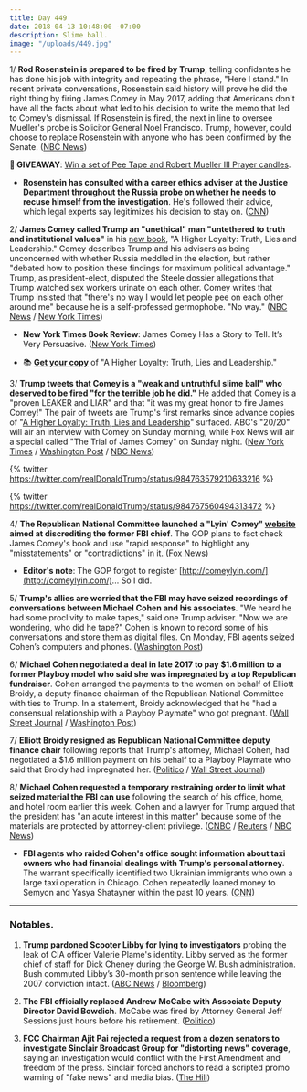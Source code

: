 ```yaml
---
title: Day 449
date: 2018-04-13 10:48:00 -07:00
description: Slime ball.
image: "/uploads/449.jpg"
---
```


1/ **Rod Rosenstein is prepared to be fired by Trump**, telling confidantes he has done his job with integrity and repeating the phrase, "Here I stand." In recent private conversations, Rosenstein said history will prove he did the right thing by firing James Comey in May 2017, adding that Americans don't have all the facts about what led to his decision to write the memo that led to Comey's dismissal. If Rosenstein is fired, the next in line to oversee Mueller's probe is Solicitor General Noel Francisco. Trump, however, could choose to replace Rosenstein with anyone who has been confirmed by the Senate. ([NBC News](https://www.nbcnews.com/politics/justice-department/deputy-ag-rod-rosenstein-tells-confidantes-he-prepared-be-fired-n865596))

**🎁 GIVEAWAY**: [Win a set of Pee Tape and Robert Mueller III Prayer candles](https://whatthefuckjusthappenedtoday.com/pee-tape/).

* **Rosenstein has consulted with a career ethics adviser at the Justice Department throughout the Russia probe on whether he needs to recuse himself from the investigation**. He's followed their advice, which legal experts say legitimizes his decision to stay on. ([CNN](https://www.cnn.com/2018/04/13/politics/rod-rosenstein-ethics-recusal/index.html))

2/ **James Comey called Trump an "unethical" man "untethered to truth and institutional values"** in his [new book](https://amzn.to/2HwPV91), "A Higher Loyalty: Truth, Lies and Leadership." Comey describes Trump and his advisers as being unconcerned with whether Russia meddled in the election, but rather "debated how to position these findings for maximum political advantage." Trump, as president-elect, disputed the Steele dossier allegations that Trump watched sex workers urinate on each other. Comey writes that Trump insisted that "there's no way I would let people pee on each other around me" because he is a self-professed germophobe. "No way." ([NBC News](https://www.nbcnews.com/politics/justice-department/comey-new-book-paints-trump-liar-divorced-reality-n865651) / [New York Times](https://www.nytimes.com/2018/04/12/us/politics/trump-comey-book.html))

* **New York Times Book Review**: James Comey Has a Story to Tell. It’s Very Persuasive. ([New York Times](https://www.nytimes.com/2018/04/12/books/review/james-comey-a-higher-loyalty.html))

* 📚 **[Get your copy](https://amzn.to/2JKcgkc)** of "A Higher Loyalty: Truth, Lies and Leadership."

3/ **Trump tweets that Comey is a "weak and untruthful slime ball" who deserved to be fired "for the terrible job he did."** He added that Comey is a "proven LEAKER and LIAR" and that "it was my great honor to fire James Comey!" The pair of tweets are Trump's first remarks since advance copies of "[A Higher Loyalty: Truth, Lies and Leadership](https://amzn.to/2GWXdG2)" surfaced. ABC's "20/20" will air an interview with Comey on Sunday morning, while Fox News will air a special called "The Trial of James Comey" on Sunday night. ([New York Times](https://www.nytimes.com/2018/04/13/us/politics/trump-calls-comey-untruthful-slimeball-as-book-details-released.html) / [Washington Post](https://www.washingtonpost.com/politics/untruthful-slimeball-trump-blasts-comey-as-details-emerge-from-scathing-book/2018/04/13/489ae64a-3eff-11e8-8d53-eba0ed2371cc_story.html) / [NBC News](https://www.nbcnews.com/politics/white-house/trump-blasts-comey-untruthful-slime-ball-after-book-revelations-n865701))

{% twitter https://twitter.com/realDonaldTrump/status/984763579210633216 %}

{% twitter https://twitter.com/realDonaldTrump/status/984767560494313472 %}

4/ **The Republican National Committee launched a "Lyin' Comey" [website](https://lyincomey.com/) aimed at discrediting the former FBI chief**. The GOP plans to fact check James Comey's book and use "rapid response" to highlight any "misstatements" or "contradictions" in it. ([Fox News](http://www.foxnews.com/politics/2018/04/12/gop-launches-aggressive-lyin-comey-website-ahead-release-former-fbi-chiefs-book.html))

* **Editor's note**: The GOP forgot to register [http://comeylyin.com/](http://comeylyin.com/)... So I did. 

5/ **Trump's allies are worried that the FBI may have seized recordings of conversations between Michael Cohen and his associates**. "We heard he had some proclivity to make tapes," said one Trump adviser. "Now we are wondering, who did he tape?" Cohen is known to record some of his conversations and store them as digital files. On Monday, FBI agents seized Cohen’s computers and phones. ([Washington Post](https://www.washingtonpost.com/politics/trumps-allies-worry-that-federal-investigators-may-have-seized-recordings-made-by-his-attorney/2018/04/12/16d6345a-3e89-11e8-912d-16c9e9b37800_story.html?utm_term=.95e186827bc9))

6/ **Michael Cohen negotiated a deal in late 2017 to pay $1.6 million to a former Playboy model who said she was impregnated by a top Republican fundraiser**. Cohen arranged the payments to the woman on behalf of Elliott Broidy, a deputy finance chairman of the Republican National Committee with ties to Trump. In a statement, Broidy acknowledged that he "had a consensual relationship with a Playboy Playmate" who got pregnant. ([Wall Street Journal](https://www.wsj.com/articles/trump-lawyer-michael-cohen-negotiated-1-6-million-settlement-for-top-republican-fundraiser-1523638726) / [Washington Post](https://www.washingtonpost.com/politics/trump-lawyer-negotiated-16-million-settlement-for-gop-donor-with-playboy-model/2018/04/13/2f051f90-3f3e-11e8-974f-aacd97698cef_story.html))

7/ **Elliott Broidy resigned as Republican National Committee deputy finance chair** following reports that Trump's attorney, Michael Cohen, had negotiated a $1.6 million payment on his behalf to a Playboy Playmate who said that Broidy had impregnated her. ([Politico](https://www.politico.com/story/2018/04/13/rnc-deputy-finance-chair-broidy-resigns-522867) / [Wall Street Journal](https://www.wsj.com/articles/elliott-broidy-quits-rnc-post-after-report-on-payment-to-ex-model-1523645801))

8/ **Michael Cohen requested a temporary restraining order to limit what seized material the FBI can use** following the search of his office, home, and hotel room earlier this week. Cohen and a lawyer for Trump argued that the president has "an acute interest in this matter" because some of the materials are protected by attorney-client privilege. ([CNBC](https://www.cnbc.com/2018/04/13/trump-lawyer-michael-cohen-tries-to-suppress-information-found-in-fbi-raid.html) / [Reuters](https://www.reuters.com/article/us-usa-trump-russia-cohen/trump-lawyer-seeks-to-halt-quick-review-of-materials-in-fbi-raid-idUSKBN1HK1VX) / [NBC News](https://www.nbcnews.com/politics/politics-news/trump-hires-lawyer-shield-items-seized-fbi-raid-cohen-n865756))

* **FBI agents who raided Cohen's office sought information about taxi owners who had financial dealings with Trump's personal attorney**. The warrant specifically identified two Ukrainian immigrants who own a large taxi operation in Chicago. Cohen repeatedly loaned money to Semyon and Yasya Shatayner within the past 10 years. ([CNN](https://www.cnn.com/2018/04/13/politics/fbi-raid-michael-cohen-tax-owners/index.html))

---

### Notables.

1. **Trump pardoned Scooter Libby for lying to investigators** probing the leak of CIA officer Valerie Plame's identity. Libby served as the former chief of staff for Dick Cheney during the George W. Bush administration. Bush commuted Libby’s 30-month prison sentence while leaving the 2007 conviction intact. ([ABC News](http://abcnews.go.com/Politics/president-trump-poised-pardon-scooter-libby-dick-cheneys/story?id=54433032) / [Bloomberg](https://www.bloomberg.com/news/articles/2018-04-13/trump-pardons-cheney-aide-scooter-libby-for-lying-in-cia-probe))

2. **The FBI officially replaced Andrew McCabe with Associate Deputy Director David Bowdich**. McCabe was fired by Attorney General Jeff Sessions just hours before his retirement. ([Politico](https://www.politico.com/story/2018/04/13/david-bowdich-fbi-mccabe-replacement-522068))

3. **FCC Chairman Ajit Pai rejected a request from a dozen senators to investigate Sinclair Broadcast Group for "distorting news" coverage**, saying an investigation would conflict with the First Amendment and freedom of the press. Sinclair forced anchors to read a scripted promo warning of "fake news" and media bias. ([The Hill](http://thehill.com/policy/technology/382902-fcc-chairman-rejects-senators-request-to-investigate-sinclair))